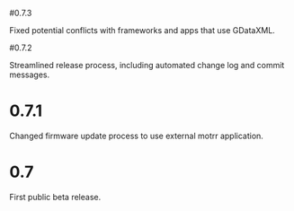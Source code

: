 #0.7.3

Fixed potential conflicts with frameworks and apps that use GDataXML.

#0.7.2

Streamlined release process, including automated change log and commit messages.

# 0.7.1

Changed firmware update process to use external motrr application.

# 0.7

First public beta release.